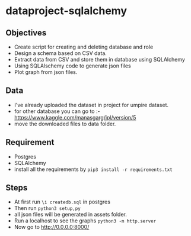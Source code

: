 # dataproject-sqlalchemy

## Objectives
- Create script for creating and deleting database and role
- Design a schema based on CSV data.
- Extract data from CSV and store them in database using SQLAlchemy
- Using SQLAlschemy code to generate json files
- Plot graph from json files.

## Data
- I've already uploaded the dataset in project for umpire dataset.
- for other database you can go to :- https://www.kaggle.com/manasgarg/ipl/version/5
- move the downloaded files to data folder.

## Requirement
- Postgres
- SQLAlchemy
- install all the requirements by `pip3 install -r requirements.txt`

## Steps
- At first run `\i createdb.sql` in postgres
- Then run `python3 setup,py`
- all json files will be generated in assets folder.
- Run a localhost to see the graphs `python3 -m http.server`
- Now go to http://0.0.0.0:8000/
